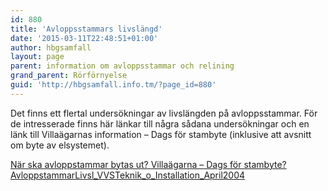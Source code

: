 ```yaml
---
id: 880
title: 'Avloppsstammars livslängd'
date: '2015-03-11T22:48:51+01:00'
author: hbgsamfall
layout: page
parent: information om avloppsstammar och relining
grand_parent: Rörförnyelse
guid: 'http://hbgsamfall.info.tm/?page_id=880'
---
```


Det finns ett flertal undersökningar av livslängden på avloppsstammar. För de intresserade finns här länkar till några sådana undersökningar och en länk till Villaägarnas information – Dags för stambyte (inklusive att avsnitt om byte av elsystemet).

[När ska avloppstammar bytas ut?  ](/wp-content/uploads/2015/09/swereaKIMAB-Byte_av_stammar.pdf)[Villaägarna – Dags för stambyte?](https://www.villaagarna.se/radgivning-och-tips/vvs/artiklar/dags-for-stambyte/)  
[AvloppstammarLivsl\_VVSTeknik\_o\_Installation\_April2004](http://www.hbgsamfall.win/wp-content/uploads/2017/03/AvloppstammarLivsl_VVSTeknik_o_Installation_April2004.pdf)[  ](http://www.villaagarna.se/Tips-artiklar/Underhallsskolan/Del-11-Dags-att-byta-VVS-ror-och-elldedningar/)
